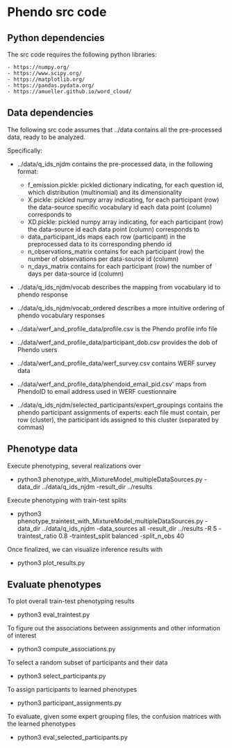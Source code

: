 # Phendo src code

## Python dependencies

The src code requires the following python libraries:

    - https://numpy.org/
    - https://www.scipy.org/
    - https://matplotlib.org/
    - https://pandas.pydata.org/
    - https://amueller.github.io/word_cloud/

## Data dependencies

The following src code assumes that ../data contains all the pre-processed data, ready to be analyzed. 

Specifically:

- ../data/q_ids_njdm contains the pre-processed data, in the following format:
    - f_emission.pickle: pickled dictionary indicating, for each question id, which distribution (multinomial) and its dimensionality
    - X.pickle: pickled numpy array indicating, for each participant (row) the data-source specific vocabulary id each data point (column) corresponds to
    - XD.pickle: pickled numpy array indicating, for each participant (row) the data-source id each data point (column) corresponds to
    - data_participant_ids maps each row (participant) in the preprocessed data to its corresponding phendo id
    - n_observations_matrix contains for each participant (row) the number of observations per data-source id (column)
    - n_days_matrix contains for each participant (row) the number of days per data-source id (column)

- ../data/q_ids_njdm/vocab describes the mapping from vocabulary id to phendo response
- ../data/q_ids_njdm/vocab_ordered describes a more intuitive ordering of phendo vocabulary responses

- ../data/werf_and_profile_data/profile.csv is the Phendo profile info file
- ../data/werf_and_profile_data/participant_dob.csv provides the dob of Phendo users
- ../data/werf_and_profile_data/werf_survey.csv contains WERF survey data
- ../data/werf_and_profile_data/phendoid_email_pid.csv' maps from PhendoID to email address used in WERF cuestionnaire

- ../data/q_ids_njdm/selected_participants/expert_groupings contains the phendo participant assignments of experts: each file must contain, per row (cluster), the participant ids assigned to this cluster (separated by commas)

## Phenotype data

Execute phenotyping, several realizations over 

- python3 phenotype_with_MixtureModel_multipleDataSources.py -data_dir ../data/q_ids_njdm -result_dir ../results

Execute phenotyping with train-test splits
- python3 phenotype_traintest_with_MixtureModel_multipleDataSources.py -data_dir ../data/q_ids_njdm -data_sources all -result_dir ../results -R 5 -traintest_ratio 0.8 -traintest_split balanced -split_n_obs 40

Once finalized, we can visualize inference results with

- python3 plot_results.py

## Evaluate phenotypes

To plot overall train-test phenotyping results 

- python3 eval_traintest.py

To figure out the associations between assignments and other information of interest

- python3 compute_associations.py

To select a random subset of participants and their data

- python3 select_participants.py

To assign participants to learned phenotypes

- python3 participant_assignments.py

To evaluate, given some expert grouping files, the confusion matrices with the learned phenotypes

- python3 eval_selected_participants.py

